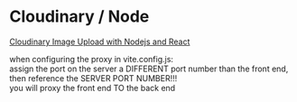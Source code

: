 # Cloudinary / Node  
[Cloudinary Image Upload with Nodejs and React](https://www.youtube.com/watch?v=Rw_QeJLnCK4)  
  
when configuring the proxy in vite.config.js:  
assign the port on the server a DIFFERENT port number than the front end,  
then reference the SERVER PORT NUMBER!!!  
you will proxy the front end TO the back end  



